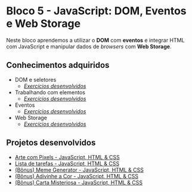 # Bloco 5 - JavaScript: DOM, Eventos e Web Storage

Neste bloco aprendemos a utilizar o <b>DOM</b> com <b>eventos</b> e integrar HTML com JavaScript e manipular dados de _browsers_ com <b>Web Storage</b>.

## Conhecimentos adquiridos

* DOM e seletores
  * _[Exercícios desenvolvidos](https://github.com/giuseppeusn/trybe_exercicios/tree/main/fundamentos/bloco-5-javascript-dom-eventos-e-web-storage/dia-1-javascript-dom-e-seletores)_
* Trabalhando com elementos
  * _[Exercícios desenvolvidos](https://github.com/giuseppeusn/trybe_exercicios/tree/main/fundamentos/bloco-5-javascript-dom-eventos-e-web-storage/dia-2-javascript-trabalhando-com-elementos)_
* Eventos
  * _[Exercícios desenvolvidos](https://github.com/giuseppeusn/trybe_exercicios/tree/main/fundamentos/bloco-5-javascript-dom-eventos-e-web-storage/dia-3-javascript-eventos)_
* Web Storage
  * _[Exercícios desenvolvidos](https://github.com/giuseppeusn/trybe_exercicios/tree/main/fundamentos/bloco-5-javascript-dom-eventos-e-web-storage/dia-4-javascript-web-storage)_
  
 ## Projetos desenvolvidos
 
 * [Arte com Pixels - JavaScript, HTML & CSS](https://github.com/giuseppeusn/trybe_exercicios/tree/main/fundamentos/projetos/html-css-e-javascript-pixels-art)
 * [Lista de tarefas - JavaScript, HTML & CSS](https://github.com/giuseppeusn/trybe_exercicios/tree/main/fundamentos/projetos/html-css-e-javascript-todo-list)
 * [(Bônus) Meme Generator - JavaScript, HTML & CSS](https://github.com/giuseppeusn/trybe_exercicios/tree/main/fundamentos/projetos/html-css-e-javascript-meme-generator)
 * [(Bônus) Adivinhe a Cor - JavaScript, HTML & CSS](https://github.com/giuseppeusn/trybe_exercicios/tree/main/fundamentos/projetos/html-css-e-javascript-advinhe-a-cor)
 * [(Bônus) Carta Misteriosa - JavaScript, HTML & CSS](https://github.com/giuseppeusn/trybe_exercicios/tree/main/fundamentos/projetos/html-css-e-javascript-carta-misteriosa)
